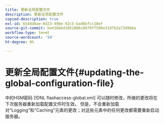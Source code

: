 ```yaml
---
title: 更新全局配置文件
description: 更新全局配置文件
copied-description: true
exl-id: 6544d8ae-6d23-498e-92c5-bad6bfcc10ef
source-git-commit: be43bbbd1051886c8979ff590a3197b2a7249b6a
workflow-type: tm+mt
source-wordcount: '59'
ht-degree: 0%

---
```


# 更新全局配置文件{#updating-the-global-configuration-file}

中的HSM密码 [!DNL flashaccess-global.xml] 可以随时修改，所做的更改将在下次服务器重新加载配置文件时生效。 但是，不会重新加载对“Logging”和“Caching”元素的更改；对这些元素中的任何更改都需要重新启动服务器。
